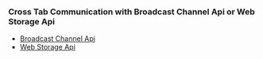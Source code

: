 ### Cross Tab Communication with Broadcast Channel Api or Web Storage Api


* [Broadcast Channel Api](https://mustafadalga.github.io/cross-tab-communication/broadcast-channel-api.html)
* [Web Storage Api](https://mustafadalga.github.io/cross-tab-communication/web-storage-api.html)


